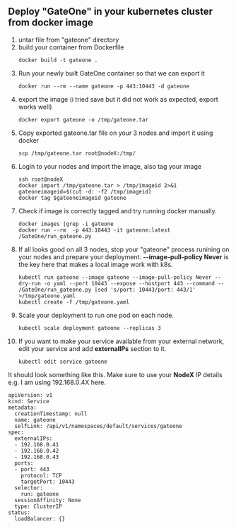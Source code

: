 ## Deploy "GateOne" in your kubernetes cluster from docker image
1) untar file from "gateone" directory
2) build your container from Dockerfile
      ```
      docker build -t gateone .
      ```
3) Run your newly built GateOne container so that we can export it
      ```
      docker run --rm --name gateone -p 443:10443 -d gateone 
     ``` 
4) export the image (i tried save but it did not work as expected, export works well)
      ```
      docker export gateone -o /tmp/gateone.tar
      ```
5) Copy exported gateone.tar file on your 3 nodes and import it using docker 
      ```
      scp /tmp/gateone.tar root@nodeX:/tmp/
      ```
6) Login to your nodes and import the image, also tag your image
      ```
      ssh root@nodeX
      docker import /tmp/gateone.tar > /tmp/imageid 2>&1
      gateoneimageid=$(cut -d: -f2 /tmp/imageid)
      docker tag $gateoneimageid gateone
      ```
7) Check if image is correctly tagged and try running docker manually.
      ```
      docker images |grep -i gateone
      docker run --rm  -p 443:10443 -it gateone:latest /GateOne/run_gateone.py
      ```
8) If all looks good on all 3 nodes, stop your "gateone" process runining on your nodes and prepare your deployment.
   **--image-pull-policy Never**  is the key here that makes a local image work with k8s.
      ```
      kubectl run gateone --image gateone --image-pull-policy Never --dry-run -o yaml --port 10443 --expose --hostport 443 --command -- /GateOne/run_gateone.py |sed 's/port: 10443/port: 443/1' >/tmp/gateone.yaml
      kubectl create -f /tmp/gateone.yaml
      ```
9) Scale your deployment to run one pod on each node.
     ```
     kubectl scale deployment gateone --replicas 3
     ```
10) If you want to make your service available from your external network, edit your service and add **externalIPs** section to it.
      ```
      kubectl edit service gateone
     ``` 
It should look something like this. Make sure to use your **NodeX** IP details e.g. I am using 192.168.0.4X here.

```
apiVersion: v1
kind: Service
metadata:
  creationTimestamp: null
  name: gateone
  selfLink: /api/v1/namespaces/default/services/gateone
spec:
  externalIPs:
  - 192.168.0.41
  - 192.168.0.42
  - 192.168.0.43
  ports:
  - port: 443
    protocol: TCP
    targetPort: 10443
  selector:
    run: gateone
  sessionAffinity: None
  type: ClusterIP
status:
  loadBalancer: {}
````
     
